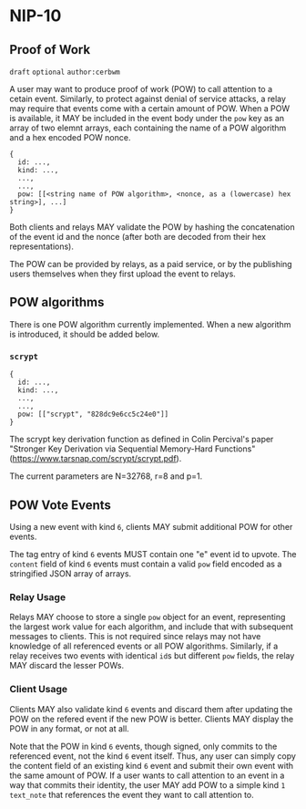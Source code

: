 NIP-10
======

Proof of Work
-------------

`draft` `optional` `author:cerbwm`

A user may want to produce proof of work (POW) to call attention to a cetain event.
Similarly, to protect against denial of service attacks,
a relay may require that events come with a certain amount of POW. 
When a POW is available, it MAY be included in the event body under the `pow` key
as an array of two elemnt arrays, each containing the name of a
POW algorithm and a hex encoded POW nonce.

```
{
  id: ...,
  kind: ...,
  ...,
  ...,
  pow: [[<string name of POW algorithm>, <nonce, as a (lowercase) hex string>], ...]
}
```

Both clients and relays MAY validate the POW by
hashing the concatenation of the event id and the nonce
(after both are decoded from their hex representations).

The POW can be provided by relays, as a paid service, or
by the publishing users themselves when they first upload the event to relays.

## POW algorithms

There is one POW algorithm currently implemented.
When a new algorithm is introduced, it should be added below.

### `scrypt`

```
{
  id: ...,
  kind: ...,
  ...,
  ...,
  pow: [["scrypt", "828dc9e6cc5c24e0"]]
}
```

The scrypt key derivation function
as defined in Colin Percival's paper
"Stronger Key Derivation via Sequential Memory-Hard Functions"(https://www.tarsnap.com/scrypt/scrypt.pdf).

The current parameters are N=32768, r=8 and p=1.

## POW Vote Events

Using a new event with kind `6`,
clients MAY submit additional POW for other events.

The tag entry of kind `6` events MUST contain one "e" event id to upvote.
The `content` field of kind `6` events must contain a valid
`pow` field encoded as a stringified JSON array of arrays.

### Relay Usage

Relays MAY choose to store a single `pow` object for an event,
representing the largest work value for each algorithm,
and include that with subsequent messages to clients.
This is not required since relays may not have knowledge of all referenced events
or all POW algorithms.
Similarly, if a relay receives two events with identical `id`s
but different `pow` fields,
the relay MAY discard the lesser POWs.

### Client Usage

Clients MAY also validate kind `6` events and discard them
after updating the POW on the refered event if the new POW is better.
Clients MAY display the POW in any format, or not at all.

Note that the POW in kind `6` events, though signed,
only commits to the referenced event, not the kind `6` event itself.
Thus, any user can simply copy the content field of an existing
kind `6` event and submit their own event with the same amount of POW.
If a user wants to call attention to an event in a way that
commits their identity,
the user MAY add POW to a simple kind `1` `text_note`
that references the event they want to call attention to.
